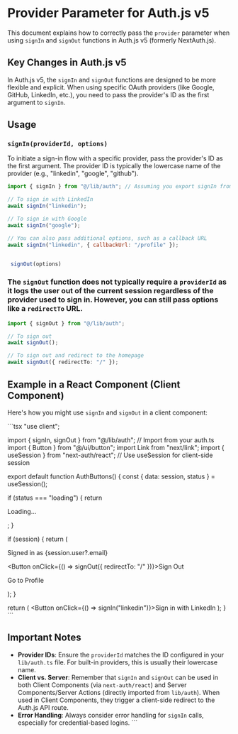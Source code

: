 # Provider Parameter for Auth.js v5

This document explains how to correctly pass the `provider` parameter when using `signIn` and `signOut` functions in Auth.js v5 (formerly NextAuth.js).

## Key Changes in Auth.js v5

In Auth.js v5, the `signIn` and `signOut` functions are designed to be more flexible and explicit. When using specific OAuth providers (like Google, GitHub, LinkedIn, etc.), you need to pass the provider's ID as the first argument to `signIn`.

## Usage

### `signIn(providerId, options)`

To initiate a sign-in flow with a specific provider, pass the provider's ID as the first argument. The provider ID is typically the lowercase name of the provider (e.g., "linkedin", "google", "github").

```javascript
import { signIn } from "@/lib/auth"; // Assuming you export signIn from your auth.ts

// To sign in with LinkedIn
await signIn("linkedin");

// To sign in with Google
await signIn("google");

// You can also pass additional options, such as a callback URL
await signIn("linkedin", { callbackUrl: "/profile" });


 signOut(options)
```

### The `signOut` function does not typically require a `providerId` as it logs the user out of the current session regardless of the provider used to sign in. However, you can still pass options like a `redirectTo` URL.

```typescript
import { signOut } from "@/lib/auth";

// To sign out
await signOut();

// To sign out and redirect to the homepage
await signOut({ redirectTo: "/" });
```

## Example in a React Component (Client Component)

Here's how you might use `signIn` and `signOut` in a client component:

\`\`\`tsx
"use client";

import { signIn, signOut } from "@/lib/auth"; // Import from your auth.ts
import { Button } from "@/ui/button";
import Link from "next/link";
import { useSession } from "next-auth/react"; // Use useSession for client-side session

export default function AuthButtons() {
const { data: session, status } = useSession();

if (status === "loading") {
return

Loading...

;
}

if (session) {
return (  

Signed in as {session.user?.email}

\<Button onClick={() => signOut({ redirectTo: "/" })}>Sign Out

Go to Profile

);
}

return (
\<Button onClick={() => signIn("linkedin")}>Sign in with LinkedIn
);
}
\`\`\`

## Important Notes

*   **Provider IDs**: Ensure the `providerId` matches the ID configured in your `lib/auth.ts` file. For built-in providers, this is usually their lowercase name.
*   **Client vs. Server**: Remember that `signIn` and `signOut` can be used in both Client Components (via `next-auth/react`) and Server Components/Server Actions (directly imported from `lib/auth`). When used in Client Components, they trigger a client-side redirect to the Auth.js API route.
*   **Error Handling**: Always consider error handling for `signIn` calls, especially for credential-based logins.
    \`\`\`